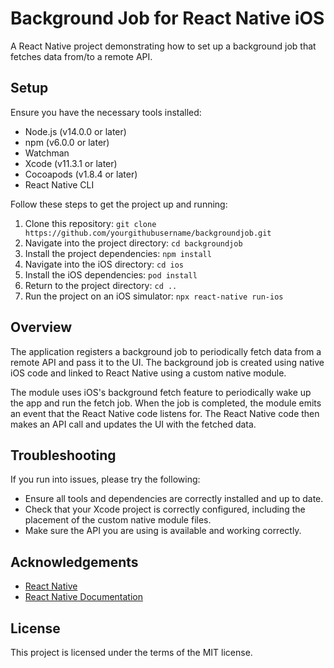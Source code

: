 # Background Job for React Native iOS

A React Native project demonstrating how to set up a background job that fetches data from/to a remote API.

## Setup

Ensure you have the necessary tools installed:

- Node.js (v14.0.0 or later)
- npm (v6.0.0 or later)
- Watchman
- Xcode (v11.3.1 or later)
- Cocoapods (v1.8.4 or later)
- React Native CLI

Follow these steps to get the project up and running:

1. Clone this repository: `git clone https://github.com/yourgithubusername/backgroundjob.git`
2. Navigate into the project directory: `cd backgroundjob`
3. Install the project dependencies: `npm install`
4. Navigate into the iOS directory: `cd ios`
5. Install the iOS dependencies: `pod install`
6. Return to the project directory: `cd ..`
7. Run the project on an iOS simulator: `npx react-native run-ios`

## Overview

The application registers a background job to periodically fetch data from a remote API and pass it to the UI. The background job is created using native iOS code and linked to React Native using a custom native module.

The module uses iOS's background fetch feature to periodically wake up the app and run the fetch job. When the job is completed, the module emits an event that the React Native code listens for. The React Native code then makes an API call and updates the UI with the fetched data.

## Troubleshooting

If you run into issues, please try the following:

- Ensure all tools and dependencies are correctly installed and up to date.
- Check that your Xcode project is correctly configured, including the placement of the custom native module files.
- Make sure the API you are using is available and working correctly.

## Acknowledgements

- [React Native](https://reactnative.dev/)
- [React Native Documentation](https://reactnative.dev/docs/getting-started)

## License

This project is licensed under the terms of the MIT license.
